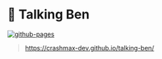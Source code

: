 # 🐶 Talking Ben

[![github-pages](https://github.com/crashmax-dev/talking-ben/actions/workflows/gh-pages.yaml/badge.svg?branch=master)](https://github.com/crashmax-dev/talking-ben/actions/workflows/gh-pages.yaml)

>  https://crashmax-dev.github.io/talking-ben/
